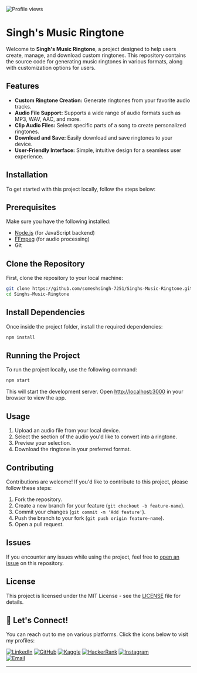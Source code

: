 ![Profile views](https://komarev.com/ghpvc/?username=someshsingh-7251)
 

# Singh's Music Ringtone

Welcome to **Singh's Music Ringtone**, a project designed to help users create, manage, and download custom ringtones. This repository contains the source code for generating music ringtones in various formats, along with customization options for users.

## Features

- **Custom Ringtone Creation:** Generate ringtones from your favorite audio tracks.
- **Audio File Support:** Supports a wide range of audio formats such as MP3, WAV, AAC, and more.
- **Clip Audio Files:** Select specific parts of a song to create personalized ringtones.
- **Download and Save:** Easily download and save ringtones to your device.
- **User-Friendly Interface:** Simple, intuitive design for a seamless user experience.

## Installation

To get started with this project locally, follow the steps below:

## Prerequisites

Make sure you have the following installed:

- [Node.js](https://nodejs.org/en/) (for JavaScript backend)
- [FFmpeg](https://ffmpeg.org/download.html) (for audio processing)
- Git

## Clone the Repository

First, clone the repository to your local machine:

```bash
git clone https://github.com/someshsingh-7251/Singhs-Music-Ringtone.git
cd Singhs-Music-Ringtone
```

## Install Dependencies

Once inside the project folder, install the required dependencies:

```bash
npm install
```

## Running the Project

To run the project locally, use the following command:

```bash
npm start
```

This will start the development server. Open [http://localhost:3000](http://localhost:3000) in your browser to view the app.

## Usage

1. Upload an audio file from your local device.
2. Select the section of the audio you'd like to convert into a ringtone.
3. Preview your selection.
4. Download the ringtone in your preferred format.

## Contributing

Contributions are welcome! If you'd like to contribute to this project, please follow these steps:

1. Fork the repository.
2. Create a new branch for your feature (`git checkout -b feature-name`).
3. Commit your changes (`git commit -m 'Add feature'`).
4. Push the branch to your fork (`git push origin feature-name`).
5. Open a pull request.

## Issues

If you encounter any issues while using the project, feel free to [open an issue](https://github.com/someshsingh-7251/Singhs-Music-Ringtone/issues) on this repository.

## License

This project is licensed under the MIT License - see the [LICENSE](LICENSE) file for details.


## 🤝 Let's Connect!

You can reach out to me on various platforms. Click the icons below to visit my profiles:

[![LinkedIn](https://img.shields.io/badge/LinkedIn-0A66C2?style=for-the-badge&logo=linkedin&logoColor=white)](https://www.linkedin.com/in/somesh-singh-2aa796229/) 
[![GitHub](https://img.shields.io/badge/GitHub-181717?style=for-the-badge&logo=github&logoColor=white)](https://github.com/someshsingh-7251) 
[![Kaggle](https://img.shields.io/badge/Kaggle-20BEFF?style=for-the-badge&logo=kaggle&logoColor=white)](https://www.kaggle.com/someshsingh7251) 
[![HackerRank](https://img.shields.io/badge/HackerRank-2EC866?style=for-the-badge&logo=hackerrank&logoColor=white)](https://www.hackerrank.com/profile/somesh572000) 
[![Instagram](https://img.shields.io/badge/Instagram-E4405F?style=for-the-badge&logo=instagram&logoColor=white)](https://www.instagram.com/officialsomeshchinkusingh?igsh=MWsxY2N6Y2tpbjA5bQ==)  
[![Email](https://img.shields.io/badge/Email-D14836?style=for-the-badge&logo=gmail&logoColor=white)](mailto:somesh572000@gmail.com)


---
